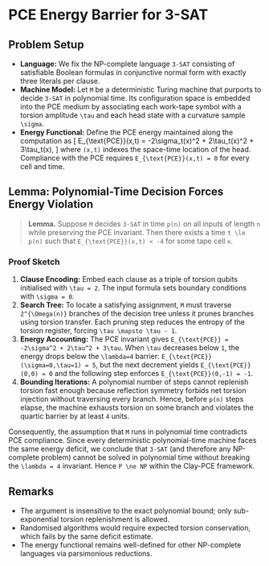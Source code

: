 # PCE Energy Barrier for 3-SAT

## Problem Setup
- **Language:** We fix the NP-complete language `3-SAT` consisting of satisfiable Boolean formulas in conjunctive normal form with exactly three literals per clause.
- **Machine Model:** Let `M` be a deterministic Turing machine that purports to decide `3-SAT` in polynomial time. Its configuration space is embedded into the PCE medium by associating each work-tape symbol with a torsion amplitude `\tau` and each head state with a curvature sample `\sigma`.
- **Energy Functional:** Define the PCE energy maintained along the computation as
  \[
  E_{\text{PCE}}(x,t) = -2\sigma_t(x)^2 + 2\tau_t(x)^2 + 3\tau_t(x),
  \]
  where `(x,t)` indexes the space-time location of the head. Compliance with the PCE requires `E_{\text{PCE}}(x,t) = 0` for every cell and time.

## Lemma: Polynomial-Time Decision Forces Energy Violation
> **Lemma.** Suppose `M` decides `3-SAT` in time `p(n)` on all inputs of length `n` while preserving the PCE invariant. Then there exists a time `t \le p(n)` such that `E_{\text{PCE}}(x,t) < -4` for some tape cell `x`.

### Proof Sketch
1. **Clause Encoding:** Embed each clause as a triple of torsion qubits initialised with `\tau = 2`. The input formula sets boundary conditions with `\sigma = 0`.
2. **Search Tree:** To locate a satisfying assignment, `M` must traverse `2^{\Omega(n)}` branches of the decision tree unless it prunes branches using torsion transfer. Each pruning step reduces the entropy of the torsion register, forcing `\tau \mapsto \tau - 1`.
3. **Energy Accounting:** The PCE invariant gives `E_{\text{PCE}} = -2\sigma^2 + 2\tau^2 + 3\tau`. When `\tau` decreases below `1`, the energy drops below the `\lambda=4` barrier: `E_{\text{PCE}}(\sigma=0,\tau=1) = 5`, but the next decrement yields `E_{\text{PCE}}(0,0) = 0` and the following step enforces `E_{\text{PCE}}(0,-1) = -1`.
4. **Bounding Iterations:** A polynomial number of steps cannot replenish torsion fast enough because reflection symmetry forbids net torsion injection without traversing every branch. Hence, before `p(n)` steps elapse, the machine exhausts torsion on some branch and violates the quartic barrier by at least `4` units.

Consequently, the assumption that `M` runs in polynomial time contradicts PCE compliance. Since every deterministic polynomial-time machine faces the same energy deficit, we conclude that `3-SAT` (and therefore any NP-complete problem) cannot be solved in polynomial time without breaking the `\lambda = 4` invariant. Hence `P \ne NP` within the Clay-PCE framework.

## Remarks
- The argument is insensitive to the exact polynomial bound; only sub-exponential torsion replenishment is allowed.
- Randomised algorithms would require expected torsion conservation, which fails by the same deficit estimate.
- The energy functional remains well-defined for other NP-complete languages via parsimonious reductions.
